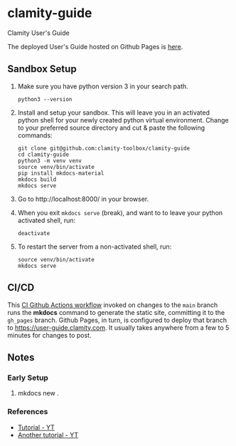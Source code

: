 # clamity-guide

Clamity User's Guide

The deployed User's Guide hosted on Github Pages is
[here](https://clamity-guide.clamity.com/).

## Sandbox Setup

1. Make sure you have python version 3 in your search path.

   ```
   python3 --version
   ```

1. Install and setup your sandbox. This will leave you in an activated python
   shell for your newly created python virtual environment. Change to your
   preferred source directory and cut & paste the following commands:

   ```
   git clone git@github.com:clamity-toolbox/clamity-guide
   cd clamity-guide
   python3 -m venv venv
   source venv/bin/activate
   pip install mkdocs-material
   mkdocs build
   mkdocs serve
   ```

1. Go to http://localhost:8000/ in your browser.

1. When you exit `mkdocs serve` (break), and want to to leave your python
   activated shell, run:

   ```
   deactivate
   ```

1. To restart the server from a non-activated shell, run:
   ```
   source venv/bin/activate
   mkdocs serve
   ```

## CI/CD

This [CI Github Actions workflow](.github/workflows/ci.yml) invoked on changes
to the `main` branch runs the **mkdocs** command to generate the static site,
committing it to the `gh_pages` branch. Github Pages, in turn, is configured to
deploy that branch to https://user-guide.clamity.com. It usually takes anywhere
from a few to 5 minutes for changes to post.

## Notes

### Early Setup

1. mkdocs new .

### References

- [Tutorial - YT](https://www.youtube.com/watch?v=Q-YA_dA8C20&t=740s)
- [Another tutorial - YT](https://www.youtube.com/watch?v=xlABhbnNrfI&t=45s)
